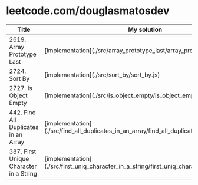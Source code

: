 # leetcode.com/douglasmatosdev

<table>
<thead>
    <tr>
        <th>Title</th>
        <th>My solution</th>
        <th>My tests cases</th>
    </tr>
</thead>
<tbody>
    <tr>
        <td>2619. Array Prototype Last</td>
        <td>[implementation](./src/array_prototype_last/array_prototype_last.js)</td>
        <td>[tests](./src/array_prototype_last/array_prototype_last.test.js)</td>
    </tr>
     <tr>
        <td>2724. Sort By</td>
        <td>[implementation](./src/sort_by/sort_by.js)</td>
        <td>[tests](./src/sort_by/sort_by.test.js)</td>
    </tr>
     <tr>
        <td>2727. Is Object Empty</td>
        <td>[implementation](./src/is_object_empty/is_object_empty.js)</td>
        <td>[tests](./src/is_object_empty/is_object_empty.test.js)</td>
    </tr>
     <tr>
        <td>442. Find All Duplicates in an Array</td>
        <td>[implementation](./src/find_all_duplicates_in_an_array/find_all_duplicates_in_an_array.js)</td>
        <td>[tests](./src/find_all_duplicates_in_an_array/find_all_duplicates_in_an_array.test.js)</td>
    </tr>
     <tr>
        <td>387. First Unique Character in a String</td>
        <td>[implementation](./src/first_uniq_character_in_a_string/first_uniq_character_in_a_string.js)</td>
        <td>[tests](./src/first_uniq_character_in_a_string/first_uniq_character_in_a_string.test.js)</td>
    </tr>
</tbody>
</table>